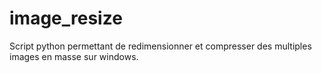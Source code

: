 # image_resize
Script python permettant de redimensionner et compresser des multiples images en masse sur windows.

